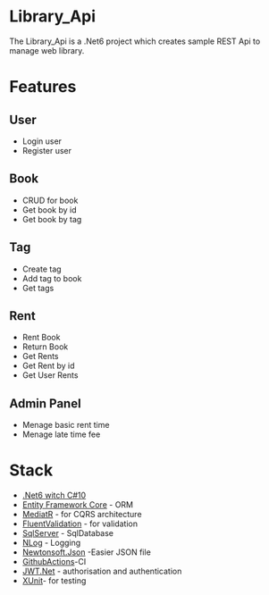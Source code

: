 # Library_Api
The Library_Api is a .Net6 project which creates sample REST Api to manage web library.
# Features
## User
- Login user
- Register user
## Book
- CRUD for book
- Get book by id
- Get book by tag
## Tag
- Create tag
- Add tag to book
- Get tags
## Rent
- Rent Book
- Return Book
- Get Rents
- Get Rent by id
- Get User Rents
## Admin Panel
- Menage basic rent time
- Menage late time fee
# Stack
- [.Net6 witch C#10](https://github.com/dotnet)
- [Entity Framework Core](https://github.com/dotnet/efcore) - ORM 
- [MediatR](https://github.com/jbogard/MediatR) - for CQRS architecture
- [FluentValidation](https://github.com/FluentValidation/FluentValidation) - for validation
- [SqlServer](https://www.microsoft.com/pl-pl/sql-server) - SqlDatabase
- [NLog](https://nlog-project.org) - Logging
- [Newtonsoft.Json](https://www.newtonsoft.com/json) -Easier JSON file
- [GithubActions](github.com)-CI
- [JWT.Net](https://github.com/jwt-dotnet/jwt) - authorisation and authentication
- [XUnit](https://xunit.net)- for testing








